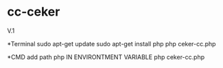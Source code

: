 # cc-ceker
V.1

*Terminal
sudo apt-get update
sudo apt-get install php
php ceker-cc.php

*CMD
add path php IN ENVIRONTMENT VARIABLE
php ceker-cc.php

